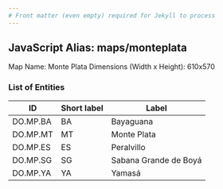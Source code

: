 ```yaml
---
# Front matter (even empty) required for Jekyll to process
---
```


## JavaScript Alias: maps/monteplata

Map Name: Monte Plata
Dimensions (Width x Height): 610x570





### List of Entities

ID | Short label | Label
---|---|---|
DO.MP.BA|BA|Bayaguana
DO.MP.MT|MT|Monte Plata
DO.MP.ES|ES|Peralvillo
DO.MP.SG|SG|Sabana Grande de Boyá
DO.MP.YA|YA|Yamasá